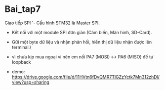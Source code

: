 # Bai_tap7
Giao tiếp SPI
'- Cấu hình STM32 là Master SPI. 
- Kết nối với một module SPI đơn giản (Cảm biến, Màn hình, SD-Card).
- Gửi một byte dữ liệu và nhận phản hồi, hiển thị dữ liệu nhận được lên terminal.\

- vì chưa kịp mua ngoại vi nên em nối PA7 (MOSI) ↔ PA6 (MISO) để tự loopback

- demo: https://drive.google.com/file/d/11HVtn6fDvQMR7TlGZzYctk7Mn312zhDl/view?usp=sharing
